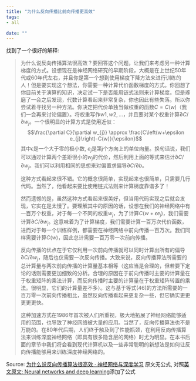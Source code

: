 ```yaml
---
title: "为什么反向传播比前向传播更高效"
tags:
- all

date: ""
---
```

找到了一个很好的解释: 

> 为什么说反向传播算法很高效？要回答这个问题，让我们来考虑另一种计算梯度的方式。设想现在是神经网络研究的早期阶段，大概是在上世纪50年代或60年代左右，并且你是第一个想到使用梯度下降方法来进行训练的人！但是要实现这个想法，你需要一种计算代价函数梯度的方式。你回想了你目前关于演算的知识，决定试一下是否能用链式法则来计算梯度。但是琢磨了一会之后发现，代数计算看起来非常复杂，你也因此有些失落。所以你尝试着寻找另一种方法。你决定把代价单独当做权重的函数$C=C(w)$（我们一会再来讨论偏置）。将权重写作$w1,w2,…$，并且要对某个权重计算$∂C/∂w_j$。一个很明显的计算方式是使用近似：
> $$\frac{\partial C}{\partial w_{j}} \approx \frac{C\left(w+\epsilon e_{j}\right)-C(w)}{\epsilon}$$
> 其中$\epsilon$是一个大于零的极小数, $e_j$是第$j$个方向上的单位向量。换句话说，我们可以通过计算两个差距很小的$w_j$的代价，然后利用上面的等式来估计$∂C/∂w_j$。我们可以利用相同的思想来对偏置求偏导$∂C/∂b$。
> 
> 这种方式看起来很不错。它的概念很简单，实现起来也很简单，只需要几行代码。当然了，他看起来要比使用链式法则来计算梯度靠谱多了！
> 
> 然而遗憾的是，虽然这种方式看起来很美好，但当用代码实现之后就会发现，它实在是太慢了。要理解其中的原因的话，设想在我们的神经网络中有一百万个权重，对于每一个不同的权重$w_j$，为了计算$C(w+ϵe_j)$，我们需要计算$∂C/∂w_j$。这意味着为了计算梯度，我们需要计算一百万次代价函数，进而对于每一个训练样例，都需要在神经网络中前向传播一百万次。我们同样需要计算$C(w)$，因此总计需要一百万零一次前向传播。
> 
> 反向传播的优点在于它仅利用一次前向传播就可以同时计算出所有的偏导$∂C/∂w_j$，随后也仅需要一次反向传播。大致来说，反向传播算法所需要的总计算量与两次前向传播的计算量基本相等（这应当是合理的，但若要下定论的话则需要更加细致的分析。合理的原因在于前向传播时主要的计算量在于权重矩阵的乘法计算，而反向传播时主要的计算量在于权重矩阵转置的乘法。很明显，它们的计算量差不多）。这与基于等式(46)的方法所需要的一百万零一次前向传播相比，虽然反向传播看起来更复杂一些，但它确实更更更更更快。
> 
> 这种加速方式在1986年首次被人们所重视，极大地拓展了神经网络能够适用的范围，也导致了神经网络被大量的应用。当然了，反向传播算法也不是万能的。在80年代后期，人们终于触及到了性能瓶颈，在利用反向传播算法来训练深度神经网络（即具有很多隐含层的网络）时尤为明显。在本书后面的章节中我们将会看到现代计算机以及一些非常聪明的新想法是如何让反向传播能够用来训练深度神经网络的。

Source: [为什么说反向传播算法很高效 · 神经网络与深度学习](https://hit-scir.gitbooks.io/neural-networks-and-deep-learning-zh_cn/content/chap2/c2s8.html) 原文无公式, 对照[英文原文: Neural networks and deep learning](http://neuralnetworksanddeeplearning.com/chap2.html#in_what_sense_is_backpropagation_a_fast_algorithm)添加了公式